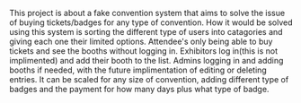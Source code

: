 This project is about a fake convention system that aims to solve the issue of buying tickets/badges for any type of convention. 
How it would be solved using this system is sorting the different type of users into catagories and giving each one their limited options. Attendee's only being able to buy tickets and see the booths without logging in. Exhibitors log in(this is not implimented) and add their booth to the list. Admins logging in and adding booths if needed, with the future implimentation of editing or deleting entries.
It can be scaled for any size of convention, adding different type of badges and the payment for how many days plus what type of badge.
